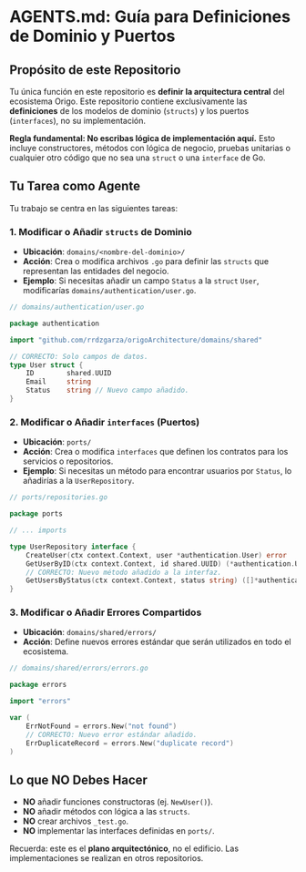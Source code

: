 # AGENTS.md: Guía para Definiciones de Dominio y Puertos

## Propósito de este Repositorio

Tu única función en este repositorio es **definir la arquitectura central** del ecosistema Origo. Este repositorio contiene exclusivamente las **definiciones** de los modelos de dominio (`structs`) y los puertos (`interfaces`), no su implementación.

**Regla fundamental: No escribas lógica de implementación aquí.** Esto incluye constructores, métodos con lógica de negocio, pruebas unitarias o cualquier otro código que no sea una `struct` o una `interface` de Go.

## Tu Tarea como Agente

Tu trabajo se centra en las siguientes tareas:

### 1. Modificar o Añadir `structs` de Dominio

-   **Ubicación**: `domains/<nombre-del-dominio>/`
-   **Acción**: Crea o modifica archivos `.go` para definir las `structs` que representan las entidades del negocio.
-   **Ejemplo**: Si necesitas añadir un campo `Status` a la `struct` `User`, modificarías `domains/authentication/user.go`.

```go
// domains/authentication/user.go

package authentication

import "github.com/rrdzgarza/origoArchitecture/domains/shared"

// CORRECTO: Solo campos de datos.
type User struct {
    ID        shared.UUID
    Email     string
    Status    string // Nuevo campo añadido.
}
```

### 2. Modificar o Añadir `interfaces` (Puertos)

-   **Ubicación**: `ports/`
-   **Acción**: Crea o modifica `interfaces` que definen los contratos para los servicios o repositorios.
-   **Ejemplo**: Si necesitas un método para encontrar usuarios por `Status`, lo añadirías a la `UserRepository`.

```go
// ports/repositories.go

package ports

// ... imports

type UserRepository interface {
    CreateUser(ctx context.Context, user *authentication.User) error
    GetUserByID(ctx context.Context, id shared.UUID) (*authentication.User, error)
    // CORRECTO: Nuevo método añadido a la interfaz.
    GetUsersByStatus(ctx context.Context, status string) ([]*authentication.User, error)
}
```

### 3. Modificar o Añadir Errores Compartidos

-   **Ubicación**: `domains/shared/errors/`
-   **Acción**: Define nuevos errores estándar que serán utilizados en todo el ecosistema.

```go
// domains/shared/errors/errors.go

package errors

import "errors"

var (
    ErrNotFound = errors.New("not found")
    // CORRECTO: Nuevo error estándar añadido.
    ErrDuplicateRecord = errors.New("duplicate record")
)
```

## Lo que NO Debes Hacer

-   **NO** añadir funciones constructoras (ej. `NewUser()`).
-   **NO** añadir métodos con lógica a las `structs`.
-   **NO** crear archivos `_test.go`.
-   **NO** implementar las interfaces definidas en `ports/`.

Recuerda: este es el **plano arquitectónico**, no el edificio. Las implementaciones se realizan en otros repositorios.